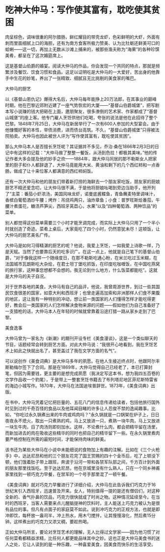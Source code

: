 # 吃神大仲马：写作使其富有，耽吃使其贫困

肉呈棕色，调味很重的阿尔腊肠，鲜红耀目的带壳龙虾，色彩鲜明的大虾，外面有刺而里面细腻上口的海胆，还有为南方食客所极力赞美、认为比牡蛎还鲜美可口的蛤蜊——这一切，再加上无数从沙滩上捕来的，被那些渔夫称为“海果”的各种珍馔美肴，都呈在了这次婚筵席上。 

这是基督山伯爵的婚宴。阅读大仲马的作品，你会发现一个共同的特点，那就是频繁涉及餐饮、饮食习惯和食品。这足以证明吃是大仲马的一大爱好，苦出身的他靠手中生花的妙笔，养出了一张精致、细腻且无比挑剔的美食家的嘴巴。 

大仲马的厨艺 

以《基督山恩仇记》爆得大名后，大仲马每年能挣上20万法郎，在其事业的巅峰时期，他在巴黎近郊附近建了一座气势恢宏的大厦——“基督山伯爵城堡”，把写剧本写小说赚的钱大把砸在上面，邀朋聚友，很多潦倒的艺术家、作家都成了“基督山城堡”的座上客。他专门雇人烹饪供他们吃喝，夸张的说法是他在此招待了整个巴黎。1848年7月25日，大仲马在新居举行了一次有600人参加的大型宴会。由于他慷慨好客的本性，举债消费，进而债台高筑。不久，“基督山伯爵城堡”只得被法院拍卖。大仲马也因此被世人评为“写作使其富有，耽吃使其贫困”。 

那么大仲马本人是否擅长烹饪呢？其证据并不多见，乔治·桑在1866年2月3日的日记中有这样的记载：“大仲马做了整整一餐饭，从汤到色拉！都极其美味。”他的传记作者大多会提及他的妙手之炊——1884年，跟大仲马同居的那不勒斯女人把家里的厨子和仆人都辞退了，大仲马竟能用大米、黄油和剩下的几个西红柿和一点香肠，做成了让十来位客人都满意的西红柿焖饭。 

还有一次大仲马和他的朋友们带着新打捞的海鲜去一个朋友家吃饭，朋友家的厨娘厨艺不精还爱念叨，让大仲马很不满，于是他将厨娘吆喝到旁边当助手，他开列了“主菜：番茄小虾浓汤，美国风味龙虾，诺曼底酱鲽鱼，青鱼蘸麦特里调味汁，香槟白葡萄酒炒牛腰；烤炸：吊烧鸡两只，油炸章鱼；小食：普罗旺斯烩番茄，牛腰汁煮蛋花，糖渍芦笋尖，西班牙莴苣心，水果”以及“四种葡萄酒、两种饮品”的菜单。 

别人都觉得这份菜单需要三个小时才能烹调完成，而实际上大仲马只用了一个半小时就创造了奇迹。菜肴上桌后，大家竟吃了四个小时，仍然意犹未尽！这顿饭，让大仲马的厨艺美名广传。 

大仲马是如何习得精湛的厨艺的呢？他说，我爱上烹饪，一如我爱上诗歌一样，乃是天赋。当然了也要靠后天的吃多识广。在这一点上，他就是自己笔下的基督山伯爵，“对于像我这样一个随缘度日，在那不勒斯吃通心粉，在米兰吃过玉米糊，在法国城市瓦朗斯吃大杂烩，在君士坦丁堡吃抓饭，在印度吃咖喱饭，在中国吃燕窝的旅行家，这种事您想都不会想的。我无论到什么地方，什么饭菜都能吃”。这就是大仲马的夫子自况。 

对于世界各地的美食，大仲马有自己的品评，他说，我曾周游世界，到过一些其国民饮食很差的国家，如意大利和西班牙；也曾走遍高加索和非洲那样人们食不果腹的地区，这让我有一种特别的冲动，想让前一类国家的人们懂得怎样才能吃得更好，教会后一类国家的人们怎样解决食物来源的问题——假如他们为自己准备好了一支猎枪的话，大仲马本人在年轻的时候就曾靠着沿途打猎一路从家乡走到了巴黎。 

美食逸事 

大仲马曾为一家名为《新潮》的期刊开设专栏《美食漫谈》，这是一个类似聊天的节目，话题经常会转到厨艺方面。对此大仲马说：“我很开心地看到，我在烹饪艺术上如此之快就出名了，甚至盖过了我在文学方面的名气”。 

可以说创作《美食词典》是大仲马多年的夙愿。在他人生接近终点时，他跟阿尔丰斯勒梅尔签下了合同。那是在1869年，大仲马觉得自己已经老了，本已打算封笔，但因为需要钱，更主要的是想完成夙愿（我决定写这本书，想为我四五百卷的文学作品收一个豹尾），于是带上一整套烹饪书籍去了布列塔尼地区菲尼斯特雷省的海边小城写作。1870年，大仲马在法国迪埃普辞世。1873年，《美食词典》出版。 

在书中，大仲马凭着记忆把巨量的、五花八门的信息传递给读者，包括他旅行国外时见到过的千奇百怪的食品以及他耳闻目睹的许多让人忍俊不禁的逸闻趣事。比如，“你吃过永久锅煮出来的牛肉或鸡肉吗？”永久锅就是一口锅架在炉子上，日日夜夜永不熄火，取出一只煮熟的鸡，马上又放进一只，煮熟一块牛肉，马上又放进一块生牛肉，舀了肉汤则即刻加水。这样，不论煮什么肉，都会把精华留在汤里，而新加进去的肉在吸收这些精华的同时也把自己的精华留下一些。在永久锅里煮肉要严格控制在所需的最短时间，才能保持肉味的鲜美。 

该书还为某些大仲马在小说中未能细说的食物加上有趣的注解。比如在《三个火枪手》中，达达尼昂和他的三个朋友花完了国王赏赐的四十个金币后，吃了上顿没下顿，他们饿着肚子带上跟班，奔波于沿河一带和各禁军队部之间，千方百计到外面的朋友那里找饭吃。至于达达尼昂，他在京城里没有什么熟人，只在一个同乡神甫家里找到一顿巧克力早餐，在禁军的一个号手那里混了一顿午餐。 

《美食词典》就对巧克力早餐进行了详细介绍，大仲马在此告诉我们巧克力于16世纪末引入西班牙，迅速普及开来。女人，特别值得一提的是还有僧侣们，对这种全新的、香气扑鼻的饮品，巧克力很快就成了时尚之物。这种情况延续至今。在当时的西班牙，当客人需要来点儿醒脑提神的饮料时，主人能送上巧克力被认为是很有品位的事。但凡有点面子的家庭莫不如此。说到冲巧克力的正规方法，也就是即冲即饮，每杯放一盎司半，冲上热水，用木勺搅拌，让其慢慢溶化，然后煮15分钟。这样煮出的巧克力又浓又稠，要趁热喝。 

正如大仲马所言，要论对烹饪艺术的理解，无人比得过文学家——因为他习惯了对任何菜肴都精益求精，比任何人都更能品味其中之妙。这也正是大仲马美食书的迷人之处，它让人读到的是一种乐趣，一种喜爱美食，因美食而快乐的生活享受。